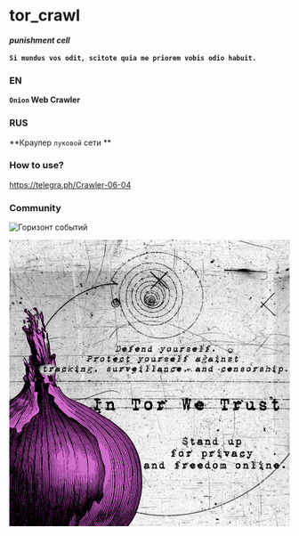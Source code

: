 # tor_crawl

***punishment cell***

**`Si mundus vos odit, scitote quia me priorem vobis odio habuit.`** 

### EN
**`Onion` Web Crawler**

### RUS

**Краулер `луковой` сети **

### How to use?
https://telegra.ph/Crawler-06-04

### Community
![Горизонт событий](https://t.me/+GluQGGiKV95mZGYy)

![](https://github.com/Apanazar/stuprum/blob/master/crawler1.png)
